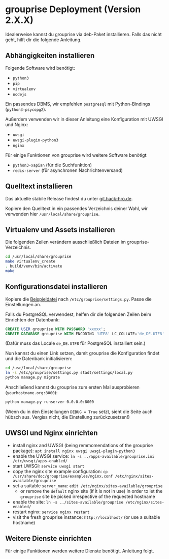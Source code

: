 # grouprise Deployment (Version 2.X.X)

Idealerweise kannst du grouprise via deb-Paket installieren. Falls das nicht geht, hilft dir die folgende Anleitung.


## Abhängigkeiten installieren

Folgende Software wird benötigt:

* `python3`
* `pip`
* `virtualenv`
* `nodejs`

Ein passendes DBMS, wir empfehlen `postgresql` mit Python-Bindings (`python3-psycopg2`).

Außerdem verwenden wir in dieser Anleitung eine Konfiguration mit UWSGI und Nginx:

* `uwsgi`
* `uwsgi-plugin-python3`
* `nginx`

Für einige Funktionen von grouprise wird weitere Software benötigt:

* `python3-xapian` (für die Suchfunktion)
* `redis-server` (für asynchronen Nachrichtenversand)


## Quelltext installieren

Das aktuelle stabile Release findest du unter [git.hack-hro.de](https://git.hack-hro.de/stadtgestalten/stadtgestalten/tags).

Kopiere den Quelltext in ein passendes Verzeichnis deiner Wahl, wir verwenden hier `/usr/local/share/grouprise`.


## Virtualenv und Assets installieren

Die folgenden Zeilen verändern ausschließlich Dateien im grouprise-Verzeichnis.

```bash
cd /usr/local/share/grouprise
make virtualenv_create
. build/venv/bin/activate
make
```


## Konfigurationsdatei installieren

Kopiere die [Beispieldatei](https://git.hack-hro.de/stadtgestalten/stadtgestalten/tree/master/docs/deployment/settings.py) nach `/etc/grouprise/settings.py`. Passe die Einstellungen an.

Falls du PostgreSQL verwendest, helfen dir die folgenden Zeilen beim Einrichten der Datenbank:

```sql
CREATE USER grouprise WITH PASSWORD 'xxxxx';
CREATE DATABASE grouprise WITH ENCODING 'UTF8' LC_COLLATE='de_DE.UTF8' LC_CTYPE='de_DE.UTF8' TEMPLATE=template0 OWNER grouprise;
```

(Dafür muss das Locale `de_DE.UTF8` für PostgreSQL installiert sein.)

Nun kannst du einen Link setzen, damit grouprise die Konfiguration findet und die Datenbank initialisieren:

```bash
cd /usr/local/share/grouprise
ln -s /etc/grouprise/settings.py stadt/settings/local.py
python manage.py migrate
```

Anschließend kannst du grouprise zum ersten Mal ausprobieren (`yourhostname.org:8000`):

```bash
python manage.py runserver 0.0.0.0:8000
```

(Wenn du in den Einstellungen `DEBUG = True` setzt, sieht die Seite auch hübsch aus. Vergiss nicht, die Einstellung zurückzusetzen!)


## UWSGI und Nginx einrichten

* install nginx and UWSGI (being remmomendations of the grouprise package): `apt install nginx uwsgi uwsgi-plugin-python3`
* enable the UWSGI service: `ln -s ../apps-available/grouprise.ini /etc/uwsgi/apps-enabled/`
* start UWSGI: `service uwsgi start`
* copy the nginx site example configuration: `cp /usr/share/doc/grouprise/examples/nginx.conf /etc/nginx/sites-available/grouprise`
* set a suitable `server_name`: `edit /etc/nginx/sites-available/grouprise`
    * or remove the `default` nginx site (if it is not in use) in order to let the `grouprise` site be picked irrespective of the requested hostname
* enable the site: `ln -s ../sites-available/grouprise /etc/nginx/sites-enabled/`
* restart nginx: `service nginx restart`
* visit the fresh grouprise instance: `http://localhost/` (or use a suitable hostname)


## Weitere Dienste einrichten

Für einige Funktionen werden weitere Dienste benötigt. Anleitung folgt.
